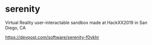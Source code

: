 # serenity

Virtual Reality user-interactable sandbox made at HackXX2019 in San Diego, CA

https://devpost.com/software/serenity-f0vkhr
